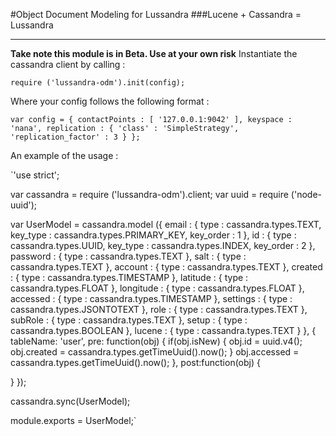 #Object Document Modeling for Lussandra
###Lucene + Cassandra = Lussandra
_____
__Take note this module is in Beta. Use at your own risk__
Instantiate the cassandra client by calling :

`require ('lussandra-odm').init(config);`

Where your config follows the following format :

`var config = {
    contactPoints : [ '127.0.0.1:9042' ],
    keyspace : 'nana',
    replication : { 'class' : 'SimpleStrategy', 'replication_factor' : 3 }
};`

An example of the usage :

`'use strict';

var cassandra   = require ('lussandra-odm').client;
var uuid        = require ('node-uuid');

var UserModel = cassandra.model ({
  email : {
    type : cassandra.types.TEXT,
    key_type : cassandra.types.PRIMARY_KEY,
    key_order : 1
  },
  id : {
    type : cassandra.types.UUID,
    key_type : cassandra.types.INDEX,
    key_order : 2
  },
  password : { type : cassandra.types.TEXT },
  salt : { type : cassandra.types.TEXT },
  account : { type : cassandra.types.TEXT },
  created : { type : cassandra.types.TIMESTAMP },
  latitude : { type : cassandra.types.FLOAT },
  longitude : { type : cassandra.types.FLOAT },
  accessed : { type : cassandra.types.TIMESTAMP },
  settings :  { type : cassandra.types.JSONTOTEXT },
  role : { type : cassandra.types.TEXT },
  subRole : { type : cassandra.types.TEXT },
  setup : { type : cassandra.types.BOOLEAN },
  lucene : { type : cassandra.types.TEXT }
}, {
  tableName: 'user',
  pre: function(obj) {
    if(obj.isNew) {
      obj.id = uuid.v4();
      obj.created = cassandra.types.getTimeUuid().now();
    }
    obj.accessed = cassandra.types.getTimeUuid().now();
  },
  post:function(obj) {

  }
});

cassandra.sync(UserModel);

module.exports = UserModel;`
